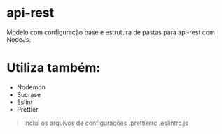# api-rest
Modelo com configuração base e estrutura de pastas para api-rest com NodeJs.

# Utiliza também: 
* Nodemon
* Sucrase 
* Eslint 
* Prettier

>  Inclui os arquivos de configurações .prettierrc .eslintrc.js

